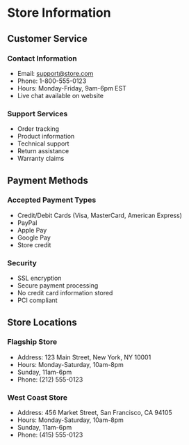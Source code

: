 # Store Information

## Customer Service

### Contact Information
- Email: support@store.com
- Phone: 1-800-555-0123
- Hours: Monday-Friday, 9am-6pm EST
- Live chat available on website

### Support Services
- Order tracking
- Product information
- Technical support
- Return assistance
- Warranty claims

## Payment Methods

### Accepted Payment Types
- Credit/Debit Cards (Visa, MasterCard, American Express)
- PayPal
- Apple Pay
- Google Pay
- Store credit

### Security
- SSL encryption
- Secure payment processing
- No credit card information stored
- PCI compliant

## Store Locations

### Flagship Store
- Address: 123 Main Street, New York, NY 10001
- Hours: Monday-Saturday, 10am-8pm
- Sunday, 11am-6pm
- Phone: (212) 555-0123

### West Coast Store
- Address: 456 Market Street, San Francisco, CA 94105
- Hours: Monday-Saturday, 10am-8pm
- Sunday, 11am-6pm
- Phone: (415) 555-0123